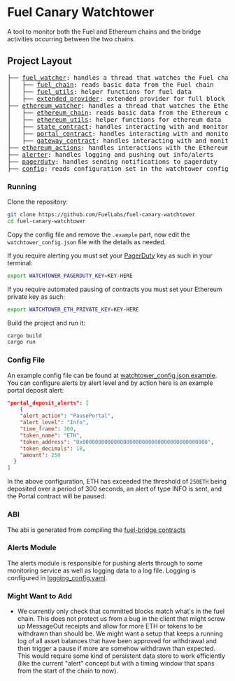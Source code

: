 # Fuel Canary Watchtower

A tool to monitor both the Fuel and Ethereum chains and the bridge activities occurring between the two chains.

## Project Layout

<pre>
├── <a href="./src/fuel_watcher.rs">fuel_watcher</a>: handles a thread that watches the Fuel chain
│   ├── <a href="./src/fuel_watcher/fuel_chain.rs">fuel_chain</a>: reads basic data from the Fuel chain
│   ├── <a href="./src/fuel_watcher/fuel_utils.rs">fuel_utils</a>: helper functions for fuel data
│   ├── <a href="./src/fuel_watcher/extended_provider.rs">extended_provider</a>: extended provider for full block querying using graphql
├── <a href="./src/ethereum_watcher.rs">ethereum_watcher</a>: handles a thread that watches the Ethereum chain
│   ├── <a href="./src/ethereum_watcher/ethereum_chain.rs">ethereum_chain</a>: reads basic data from the Ethereum chain
│   ├── <a href="./src/ethereum_watcher/ethereum_utils.rs">ethereum_utils</a>: helper functions for ethereum data
│   ├── <a href="./src/ethereum_watcher/state_contract.rs">state_contract</a>: handles interacting with and monitoring events from the Fuel chain state contract
│   ├── <a href="./src/ethereum_watcher/portal_contract.rs">portal_contract</a>: handles interacting with and monitoring events from the Fuel message portal contract
│   ├── <a href="./src/ethereum_watcher/gateway_contract.rs">gateway_contract</a>: handles interacting with and monitoring events from the ERC-20 gateway contract
├── <a href="./src/ethereum_actions.rs">ethereum_actions</a>: handles interactions with the Ethereum chain (pausing contracts)
├── <a href="./src/alerter.rs">alerter</a>: handles logging and pushing out info/alerts
├── <a href="./src/pagerduty.rs">pagerduty</a>: handles sending notifications to pagerduty
├── <a href="./src/config.rs">config</a>: reads configuration set in the watchtower_config.json file
</pre>

### Running

Clone the repository:

```sh
git clone https://github.com/FuelLabs/fuel-canary-watchtower
cd fuel-canary-watchtower
```

Copy the config file and remove the `.example` part, now edit the `watchtower_config.json` file with the details as needed.

If you require alerting you must set your [PagerDuty](https://www.pagerduty.com/) key as such in your terminal:

```sh
export WATCHTOWER_PAGERDUTY_KEY=KEY-HERE
```

If you require automated pausing of contracts you must set your Ethereum private key as such:

```sh
export WATCHTOWER_ETH_PRIVATE_KEY=KEY-HERE
```

Build the project and run it:

```sh
cargo build
cargo run
```

### Config File

An example config file can be found at [watchtower_config.json.example](./watchtower_config.json.example). You can configure alerts by alert level and by action here is an example portal deposit alert:

```json
"portal_deposit_alerts": [
    {
    "alert_action": "PausePortal",
    "alert_level": "Info",
    "time_frame": 300,
    "token_name": "ETH",
    "token_address": "0x0000000000000000000000000000000000000000",
    "token_decimals": 18,
    "amount": 250
  }
]
```

In the above configuration, ETH has exceeded the threshold of `250ETH` being deposited over a period of 300 seconds, an alert of type INFO is sent, and the Portal contract will be paused.

### ABI

The abi is generated from compiling the [fuel-bridge contracts](https://github.com/FuelLabs/fuel-bridge)

### Alerts Module

The alerts module is responsible for pushing alerts through to some monitoring service as well as logging data to a log file. Logging is configured in [logging_config.yaml](./logging_config.yaml).

### Might Want to Add

- We currently only check that committed blocks match what's in the fuel chain. This does not protect us from a bug in the client that might screw up MessageOut receipts and allow for more ETH or tokens to be withdrawn than should be. We might want a setup that keeps a running log of all asset balances that have been approved for withdrawal and then trigger a pause if more are somehow withdrawn than expected. This would require some kind of persistent data store to work efficiently (like the current "alert" concept but with a timing window that spans from the start of the chain to now).
